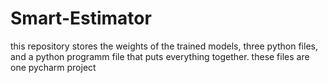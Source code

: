 # Smart-Estimator
this repository stores the weights of the trained models, three python files, and a python programm file that puts everything together. these files are one pycharm project
